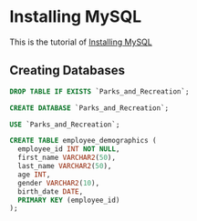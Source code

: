 # Installing MySQL

This is the tutorial of [Installing MySQL](https://www.youtube.com/watch?v=wgRwITQHszU&list=PLUaB-1hjhk8FE_XZ87vPPSfHqb6OcM0cF&index=4)

## Creating Databases

```sql
DROP TABLE IF EXISTS `Parks_and_Recreation`;

CREATE DATABASE `Parks_and_Recreation`;

USE `Parks_and_Recreation`;

CREATE TABLE employee_demographics (
  employee_id INT NOT NULL,
  first_name VARCHAR2(50),
  last_name VARCHAR2(50),
  age INT,
  gender VARCHAR2(10),
  birth_date DATE,
  PRIMARY KEY (employee_id)
);


```
